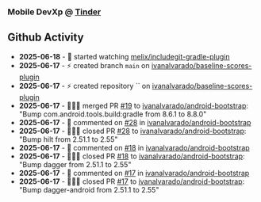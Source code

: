 ### Mobile DevXp @ [Tinder](https://medium.com/tinder)

## Github Activity
- **2025-06-18** - 👀 started watching [melix/includegit-gradle-plugin](https://github.com/melix/includegit-gradle-plugin)
- **2025-06-17** - ⚡️ created branch `main` on [ivanalvarado/baseline-scores-plugin](https://github.com/ivanalvarado/baseline-scores-plugin)
- **2025-06-17** - ⚡️ created repository `` on [ivanalvarado/baseline-scores-plugin](https://github.com/ivanalvarado/baseline-scores-plugin)
- **2025-06-17** - 🧑🏻‍💻 merged PR [#19](https://github.com/ivanalvarado/android-bootstrap/pull/19) to [ivanalvarado/android-bootstrap](https://github.com/ivanalvarado/android-bootstrap): "Bump com.android.tools.build:gradle from 8.6.1 to 8.8.0"
- **2025-06-17** - 💬 commented on [#28](https://api.github.com/repos/ivanalvarado/android-bootstrap/issues/28/comments) in [ivanalvarado/android-bootstrap](https://github.com/ivanalvarado/android-bootstrap)
- **2025-06-17** - 🧑🏻‍💻 closed PR [#28](https://github.com/ivanalvarado/android-bootstrap/pull/28) to [ivanalvarado/android-bootstrap](https://github.com/ivanalvarado/android-bootstrap): "Bump hilt from 2.51.1 to 2.55"
- **2025-06-17** - 💬 commented on [#18](https://api.github.com/repos/ivanalvarado/android-bootstrap/issues/18/comments) in [ivanalvarado/android-bootstrap](https://github.com/ivanalvarado/android-bootstrap)
- **2025-06-17** - 🧑🏻‍💻 closed PR [#18](https://github.com/ivanalvarado/android-bootstrap/pull/18) to [ivanalvarado/android-bootstrap](https://github.com/ivanalvarado/android-bootstrap): "Bump dagger from 2.51.1 to 2.55"
- **2025-06-17** - 💬 commented on [#17](https://api.github.com/repos/ivanalvarado/android-bootstrap/issues/17/comments) in [ivanalvarado/android-bootstrap](https://github.com/ivanalvarado/android-bootstrap)
- **2025-06-17** - 🧑🏻‍💻 closed PR [#17](https://github.com/ivanalvarado/android-bootstrap/pull/17) to [ivanalvarado/android-bootstrap](https://github.com/ivanalvarado/android-bootstrap): "Bump dagger-android from 2.51.1 to 2.55"